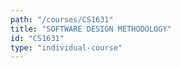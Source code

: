 ```yaml
---
path: "/courses/CS1631"
title: "SOFTWARE DESIGN METHODOLOGY"
id: "CS1631"
type: "individual-course"
---
```

